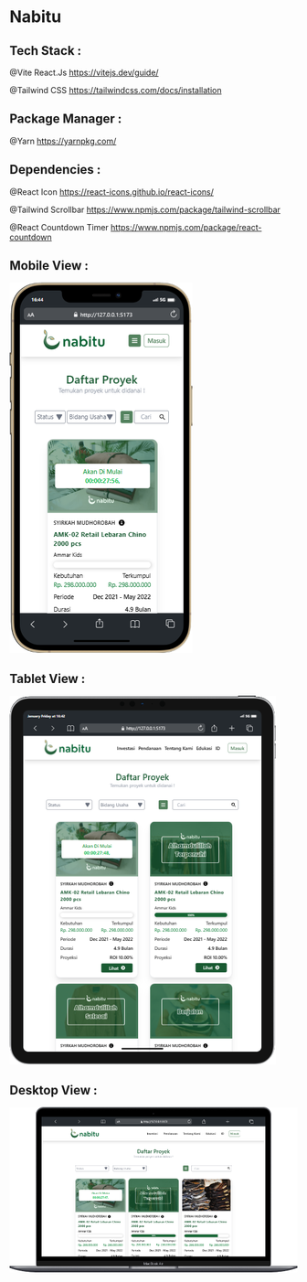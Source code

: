# Nabitu
## Tech Stack :
@Vite React.Js https://vitejs.dev/guide/

@Tailwind CSS https://tailwindcss.com/docs/installation
## Package Manager :
@Yarn https://yarnpkg.com/
## Dependencies :
@React Icon https://react-icons.github.io/react-icons/

@Tailwind Scrollbar https://www.npmjs.com/package/tailwind-scrollbar

@React Countdown Timer https://www.npmjs.com/package/react-countdown

## Mobile View :

![Desktop View](ui/mobile.png)

## Tablet View :

![Desktop View](ui/tablet.png)

## Desktop View :

![Desktop View](ui/desktop.png)
